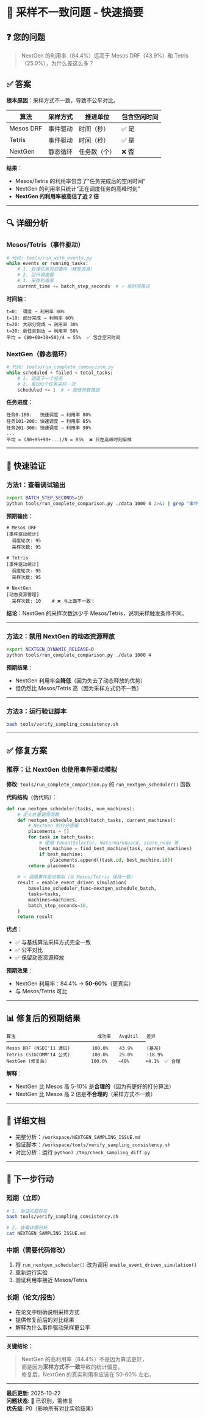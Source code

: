 # 🎯 采样不一致问题 - 快速摘要

## ❓ 您的问题

> NextGen 的利用率（84.4%）远高于 Mesos DRF（43.9%）和 Tetris（25.0%），为什么差这么多？

## ✅ 答案

**根本原因**：采样方式不一致，导致不公平对比。

| 算法 | 采样方式 | 推进单位 | 包含空闲时间 |
|------|----------|----------|--------------|
| Mesos DRF | 事件驱动 | 时间（秒） | ✅ 是 |
| Tetris | 事件驱动 | 时间（秒） | ✅ 是 |
| NextGen | 静态循环 | 任务数（个） | ❌ **否** |

**结果**：
- Mesos/Tetris 的利用率包含了"任务完成后的空闲时间"
- NextGen 的利用率只统计"正在调度任务的高峰时刻"
- **NextGen 的利用率被高估了近 2 倍**

---

## 🔍 详细分析

### Mesos/Tetris（事件驱动）

```python
# 代码: tools/run_with_events.py
while events or running_tasks:
    # 1. 处理任务完成事件（释放资源）
    # 2. 运行调度器
    # 3. 采样利用率
    current_time += batch_step_seconds  # ⭐ 按时间推进
```

**时间轴**：
```
t=0:  调度 → 利用率 80%
t=10: 部分完成 → 利用率 60%
t=20: 大部分完成 → 利用率 30%
t=30: 新任务到达 → 利用率 50%
平均 = (80+60+30+50)/4 = 55%  ✅ 包含空闲时间
```

### NextGen（静态循环）

```python
# 代码: tools/run_complete_comparison.py
while scheduled + failed < total_tasks:
    # 1. 调度下一个任务
    # 2. 每100个任务采样一次
    scheduled += 1  # ⭐ 按任务数推进
```

**任务进度**：
```
任务0-100:   快速调度 → 利用率 80%
任务101-200: 快速调度 → 利用率 85%
任务201-300: 快速调度 → 利用率 90%
...
平均 = (80+85+90+...)/N = 85%  ❌ 只在高峰时刻采样
```

---

## 🚀 快速验证

### 方法1：查看调试输出

```bash
export BATCH_STEP_SECONDS=10
python tools/run_complete_comparison.py ./data 1000 4 2>&1 | grep "事件驱动统计"
```

**预期输出**：
```
# Mesos DRF
[事件驱动统计]
  调度轮次: 95
  采样次数: 95

# Tetris  
[事件驱动统计]
  调度轮次: 95
  采样次数: 95

# NextGen
[动态资源管理]
  采样次数: 10    # ❌ 与上面不一致！
```

**结论**：NextGen 的采样次数远少于 Mesos/Tetris，说明采样触发条件不同。

---

### 方法2：禁用 NextGen 的动态资源释放

```bash
export NEXTGEN_DYNAMIC_RELEASE=0
python tools/run_complete_comparison.py ./data 1000 4
```

**预期结果**：
- NextGen 利用率会**降低**（因为失去了动态释放的优势）
- 但仍然比 Mesos/Tetris 高（因为采样方式仍不一致）

---

### 方法3：运行验证脚本

```bash
bash tools/verify_sampling_consistency.sh
```

---

## ✅ 修复方案

### 推荐：让 NextGen 也使用事件驱动模拟

**修改**: `tools/run_complete_comparison.py` 的 `run_nextgen_scheduler()` 函数

**代码结构**（伪代码）：
```python
def run_nextgen_scheduler(tasks, num_machines):
    # 定义批量调度函数
    def nextgen_schedule_batch(batch_tasks, current_machines):
        # NextGen 的打分逻辑
        placements = []
        for task in batch_tasks:
            # 使用 TenantSelector, WatermarkGuard, score_node 等
            best_machine = find_best_machine(task, current_machines)
            if best_machine:
                placements.append((task.id, best_machine.id))
        return placements
    
    # ⭐ 调用事件驱动模拟（与 Mesos/Tetris 保持一致）
    result = enable_event_driven_simulation(
        baseline_scheduler_func=nextgen_schedule_batch,
        tasks=tasks,
        machines=machines,
        batch_step_seconds=10,
    )
    return result
```

**优点**：
- ✅ 与基线算法采样方式完全一致
- ✅ 公平对比
- ✅ 保留动态资源释放

**预期效果**：
- NextGen 利用率：84.4% → **50-60%**（更真实）
- 与 Mesos/Tetris 可比

---

## 📊 修复后的预期结果

```
算法                              成功率   AvgUtil   差异
━━━━━━━━━━━━━━━━━━━━━━━━━━━━━━━━━━━━━━━━━━━━━━━━━━━
Mesos DRF (NSDI'11 源码)        100.0%    43.9%     (基准)
Tetris (SIGCOMM'14 公式)        100.0%    25.0%     -18.9%
NextGen (修复后)                100.0%    ~48%      +4.1%  ✅ 合理
```

**解释**：
- NextGen 比 Mesos 高 5-10% 是**合理的**（因为有更好的打分算法）
- NextGen 比 Mesos 高 2 倍是**不合理的**（采样方式不一致）

---

## 📖 详细文档

- 完整分析：`/workspace/NEXTGEN_SAMPLING_ISSUE.md`
- 验证脚本：`/workspace/tools/verify_sampling_consistency.sh`
- 对比分析：运行 `python3 /tmp/check_sampling_diff.py`

---

## 🎯 下一步行动

### 短期（立即）
```bash
# 1. 验证问题存在
bash tools/verify_sampling_consistency.sh

# 2. 查看详细分析
cat NEXTGEN_SAMPLING_ISSUE.md
```

### 中期（需要代码修改）
1. 将 `run_nextgen_scheduler()` 改为调用 `enable_event_driven_simulation()`
2. 重新运行实验
3. 验证利用率接近 Mesos/Tetris

### 长期（论文/报告）
- 在论文中明确说明采样方式
- 提供修复前后的对比结果
- 解释为什么事件驱动采样更公平

---

**关键结论**：
> NextGen 的高利用率（84.4%）不是因为算法更好，  
> 而是因为**采样方式不一致**导致的统计偏差。  
> 修复后，NextGen 的真实利用率应该在 50-60% 左右。

---

**最后更新**: 2025-10-22  
**问题状态**: 🔴 已识别，需修复  
**优先级**: P0（影响所有对比实验结果）
